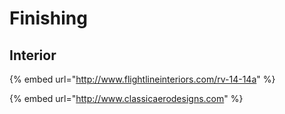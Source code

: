 # Finishing

## Interior

{% embed url="http://www.flightlineinteriors.com/rv-14-14a" %}

{% embed url="http://www.classicaerodesigns.com" %}



